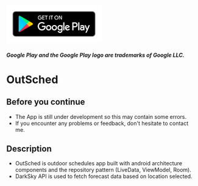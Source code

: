 <a href='https://play.google.com/store/apps/details?id=com.alvayonara.outsched'><img alt='Get it on Google Play' src='https://github.com/alvayonara/OutSched/blob/master/google-play-badge-small.png' height="100" width="250" /></a>
##### Google Play and the Google Play logo are trademarks of Google LLC.

# OutSched
Before you continue
------
* The App is still under development so this may contain some errors.<br>
* If you encounter any problems or feedback, don't hesitate to contact me.

Description
---------
* OutSched is outdoor schedules app built with android architecture components and the repository pattern (LiveData, ViewModel, Room).<br>
* DarkSky API is used to fetch forecast data based on location selected.

